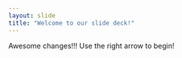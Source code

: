 ```yaml
---
layout: slide
title: "Welcome to our slide deck!"
---
```

Awesome changes!!!
Use the right arrow to begin!
